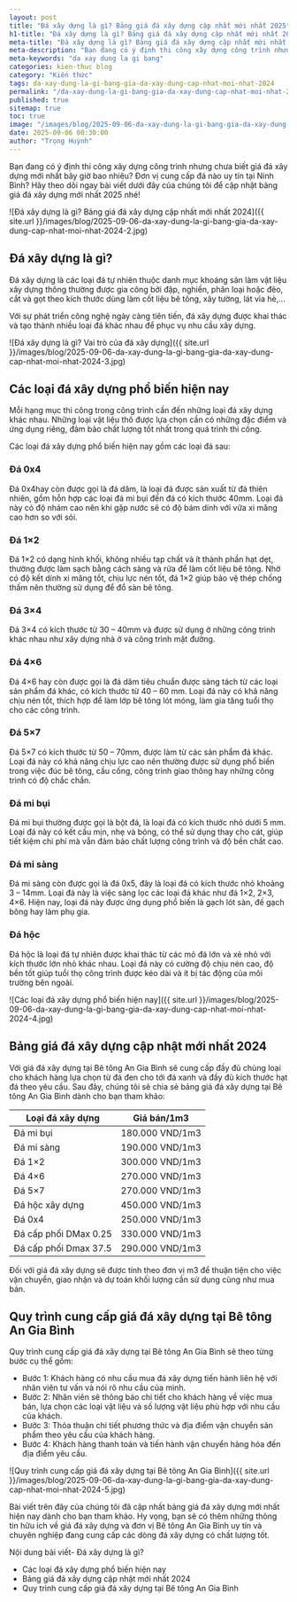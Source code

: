 ```yaml
---
layout: post
title: "Đá xây dựng là gì? Bảng giá đá xây dựng cập nhất mới nhất 2025"
h1-title: "Đá xây dựng là gì? Bảng giá đá xây dựng cập nhất mới nhất 2025"
meta-title: "Đá xây dựng là gì? Bảng giá đá xây dựng cập nhất mới nhất 2025"
meta-description: "Bạn đang có ý định thi công xây dựng công trình nhưng chưa biết giá đá xây dựng mới nhất bây giờ bao nhiêu? Đơn vị cung cấp đá nào uy tín tại miền nam? Hãy"
meta-keywords: "da xay dung la gi bang"
categories: kien-thuc blog
category: "Kiến thức"
tags: da-xay-dung-la-gi-bang-gia-da-xay-dung-cap-nhat-moi-nhat-2024
permalink: "/da-xay-dung-la-gi-bang-gia-da-xay-dung-cap-nhat-moi-nhat-2024.html"
published: true
sitemap: true
toc: true
image: "/images/blog/2025-09-06-da-xay-dung-la-gi-bang-gia-da-xay-dung-cap-nhat-moi-nhat-2024-1.jpg"
date: 2025-09-06 00:30:00
author: "Trọng Huỳnh"
---
```


Bạn đang có ý định thi công xây dựng công trình nhưng chưa biết giá đá xây dựng mới nhất bây giờ bao nhiêu? Đơn vị cung cấp đá nào uy tín tại Ninh Bình? Hãy theo dõi ngay bài viết dưới đây của chúng tôi để cập nhật bảng giá đá xây dựng mới nhất 2025 nhé!

![Đá xây dựng là gì? Bảng giá đá xây dựng cập nhất mới nhất 2024]({{ site.url }}/images/blog/2025-09-06-da-xay-dung-la-gi-bang-gia-da-xay-dung-cap-nhat-moi-nhat-2024-2.jpg)

## Đá xây dựng là gì?

Đá xây dựng là các loại đá tự nhiên thuộc danh mục khoáng sản làm vật liệu xây dựng thông thường được gia công bởi đập, nghiền, phân loại hoặc đẽo, cắt và gọt theo kích thước dùng làm cốt liệu bê tông, xây tường, lát vỉa hè,…

Với sự phát triển công nghệ ngày càng tiên tiến, đá xây dựng được khai thác và tạo thành nhiều loại đá khác nhau để phục vụ nhu cầu xây dựng.

![Đá xây dựng là gì? Vai trò của đá xây dựng]({{ site.url }}/images/blog/2025-09-06-da-xay-dung-la-gi-bang-gia-da-xay-dung-cap-nhat-moi-nhat-2024-3.jpg)

## Các loại đá xây dựng phổ biến hiện nay

Mỗi hạng mục thi công trong công trình cần đến những loại đá xây dựng khác nhau. Những loại vật liệu thô được lựa chọn cần có những đặc điểm và ứng dụng riêng, đảm bảo chất lượng tốt nhất trong quá trình thi công.

Các loại đá xây dựng phổ biến hiện nay gồm các loại đá sau:

### Đá 0x4

Đá 0x4hay còn được gọi là đá dăm, là loại đá được sản xuất từ đá thiên nhiên, gồm hỗn hợp các loại đá mi bụi đến đá có kích thước 40mm. Loại đá này có độ nhám cao nên khi gặp nước sẽ có độ bám dính với vữa xi măng cao hơn so với sỏi.

### Đá 1×2

Đá 1×2 có dạng hình khối, không nhiều tạp chất và ít thành phần hạt dẹt, thường được làm sạch bằng cách sàng và rửa để làm cốt liệu bê tông. Nhờ có độ kết dính xi măng tốt, chịu lực nén tốt, đá 1×2 giúp bảo vệ thép chống thấm nên thường sử dụng để đổ sàn bê tông.

### Đá 3×4

Đá 3×4 có kích thước từ 30 – 40mm và được sử dụng ở những công trình khác nhau như xây dựng nhà ở và công trình mặt đường.

### Đá 4×6

Đá 4×6 hay còn được gọi là đá dăm tiêu chuẩn được sàng tách từ các loại sản phẩm đá khác, có kích thước từ 40 – 60 mm. Loại đá này có khả năng chịu nén tốt, thích hợp để làm lớp bê tông lót móng, làm gia tăng tuổi thọ cho các công trình.

### Đá 5×7

Đá 5×7 có kích thước từ 50 – 70mm, được làm từ các sản phẩm đá khác. Loại đá này có khả năng chịu lực cao nên thường được sử dụng phổ biến trong việc đúc bê tông, cầu cống, công trình giao thông hay những công trình có độ chắc chắn.

### Đá mi bụi

Đá mi bụi thường được gọi là bột đá, là loại đá có kích thước nhỏ dưới 5 mm. Loại đá này có kết cấu mịn, nhẹ và bóng, có thể sử dụng thay cho cát, giúp tiết kiệm chi phí mà vẫn đảm bảo chất lượng công trình và độ bền chắt cao.

### Đá mi sàng

Đá mi sàng còn được gọi là đá 0x5, đây là loại đá có kích thước nhỏ khoảng 3 – 14mm. Loại đá này là việc sàng lọc các loại đá khác như đá 1×2, 2×3, 4×6. Hiện nay, loại đá này được ứng dụng phổ biến là gạch lót sàn, đế gạch bông hay làm phụ gia.

### Đá hộc

Đá hộc là loại đá tự nhiên được khai thác từ các mỏ đá lớn và xẻ nhỏ với kích thước lớn nhỏ khác nhau. Loại đá này có cường độ chịu nén cao, độ bền tốt giúp tuổi thọ công trình được kéo dài và ít bị tác động của môi trường bên ngoài.

![Các loại đá xây dựng phổ biến hiện nay]({{ site.url }}/images/blog/2025-09-06-da-xay-dung-la-gi-bang-gia-da-xay-dung-cap-nhat-moi-nhat-2024-4.jpg)

## Bảng giá đá xây dựng cập nhật mới nhất 2024

Với giá đá xây dựng tại Bê tông An Gia Bình sẽ cung cấp đầy đủ chủng loại cho khách hàng lựa chọn từ đá đen cho tới đá xanh và đầy đủ kích thước hạt đá theo yêu cầu. Sau đây, chúng tôi sẽ chia sẻ bảng giá đá xây dựng tại Bê tông An Gia Bình dành cho bạn tham khảo:

| Loại đá xây dựng | Giá bán/1m3 |
| --- | --- |
| Đá mi bụi | 180.000 VND/1m3 |
| Đá mi sàng | 190.000 VND/1m3 |
| Đá 1×2 | 300.000 VND/1m3 |
| Đá 4×6 | 270.000 VND/1m3 |
| Đá 5×7 | 270.000 VND/1m3 |
| Đá hộc xây dựng | 450.000 VND/1m3 |
| Đá 0x4 | 250.000 VND/1m3 |
| Đá cấp phối DMax 0.25 | 330.000 VND/1m3 |
| Đá cấp phối Dmax 37.5 | 290.000 VND/1m3 |

Đối với giá đá xây dựng sẽ được tính theo đơn vị m3 để thuận tiện cho việc vận chuyển, giao nhận và dự toán khối lượng cần sử dụng cũng như mua bán.

## Quy trình cung cấp giá đá xây dựng tại Bê tông An Gia Bình

Quy trình cung cấp giá đá xây dựng tại Bê tông An Gia Bình sẽ theo từng bước cụ thể gồm:

- Bước 1: Khách hàng có nhu cầu mua đá xây dựng tiến hành liên hệ với nhân viên tư vấn và nói rõ nhu cầu của mình.
- Bước 2: Nhân viên sẽ thông báo chi tiết cho khách hàng về việc mua bán, lựa chọn các loại vật liệu và số lượng vật liệu phù hợp với nhu cầu của khách.
- Bước 3: Thỏa thuận chi tiết phương thức và địa điểm vận chuyển sản phẩm theo yêu cầu của khách hàng.
- Bước 4: Khách hàng thanh toán và tiến hành vận chuyển hàng hóa đến địa điểm yêu cầu.

![Quy trình cung cấp giá đá xây dựng tại Bê tông An Gia Bình]({{ site.url }}/images/blog/2025-09-06-da-xay-dung-la-gi-bang-gia-da-xay-dung-cap-nhat-moi-nhat-2024-5.jpg)

Bài viết trên đây của chúng tôi đã cập nhất bảng giá đá xây dựng mới nhất hiện nay dành cho bạn tham khảo. Hy vọng, bạn sẽ có thêm những thông tin hữu ích về giá đá xây dựng và đơn vị Bê tông An Gia Bình uy tín và chuyên nghiệp đang cung cấp các dòng đá xây dựng có chất lượng tốt.

Nội dung bài viết- Đá xây dựng là gì?
- Các loại đá xây dựng phổ biến hiện nay
- Bảng giá đá xây dựng cập nhật mới nhất 2024
- Quy trình cung cấp giá đá xây dựng tại Bê tông An Gia Bình